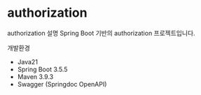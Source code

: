 # authorization
authorization
설명
Spring Boot 기반의 authorization 프로젝트입니다.

개발환경
- Java21
- Spring Boot 3.5.5
- Maven 3.9.3
- Swagger (Springdoc OpenAPI)